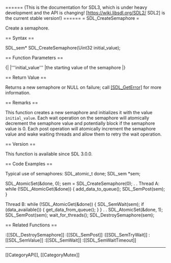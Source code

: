 ====== (This is the documentation for SDL3, which is under heavy development and the API is changing! [https://wiki.libsdl.org/SDL2/ SDL2] is the current stable version!) ======
= SDL_CreateSemaphore =

Create a semaphore.

== Syntax ==

<syntaxhighlight lang='c'>
SDL_sem* SDL_CreateSemaphore(Uint32 initial_value);
</syntaxhighlight>

== Function Parameters ==

{|
|'''initial_value'''
|the starting value of the semaphore
|}

== Return Value ==

Returns a new semaphore or NULL on failure; call [[SDL_GetError]]() for
more information.

== Remarks ==

This function creates a new semaphore and initializes it with the value
<code>initial_value</code>. Each wait operation on the semaphore will
atomically decrement the semaphore value and potentially block if the
semaphore value is 0. Each post operation will atomically increment the
semaphore value and wake waiting threads and allow them to retry the wait
operation.

== Version ==

This function is available since SDL 3.0.0.

== Code Examples ==

<!-- # Begin Semaphore Example -->
Typical use of semaphores:
<syntaxhighlight lang='c++'>
SDL_atomic_t done;
SDL_sem *sem;

SDL_AtomicSet(&done, 0);
sem = SDL_CreateSemaphore(0);
.
.
Thread A:
    while (!SDL_AtomicGet(&done)) {
        add_data_to_queue();
        SDL_SemPost(sem);
    }

Thread B:
    while (!SDL_AtomicGet(&done)) {
        SDL_SemWait(sem);
        if (data_available()) {
            get_data_from_queue();
        }
    }
.
.
SDL_AtomicSet(&done, 1);
SDL_SemPost(sem);
wait_for_threads();
SDL_DestroySemaphore(sem);
</syntaxhighlight>
<!-- # End Semaphore Example -->

== Related Functions ==

:[[SDL_DestroySemaphore]]
:[[SDL_SemPost]]
:[[SDL_SemTryWait]]
:[[SDL_SemValue]]
:[[SDL_SemWait]]
:[[SDL_SemWaitTimeout]]

----
[[CategoryAPI]], [[CategoryMutex]]


